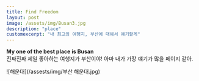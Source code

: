 ```yaml
---
title: Find Freedom
layout: post
image: /assets/img/Busan3.jpg
description: "place"
customexcerpt: "내 최고의 여행지, 부산에 대해서 얘기할게"
---
```


**My one of the best place is Busan**   
진짜진짜 제일 좋아하는 여행지가 부산이야! 아마 내가 가장 얘기가 많을 페이지 같아.

![해운대](/assests/img/부산 해운대.jpg)
